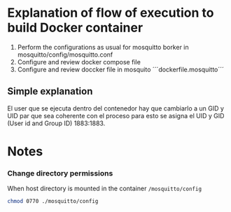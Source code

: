 # Explanation of flow of execution to build Docker container

1. Perform the configurations as usual for mosquitto borker in mosquitto/config/mosquitto.conf
2. Configure and review docker compose file
3. Configure and review doccker file in mosquito ´´´dockerfile.mosquitto´´´

## Simple explanation

El user que se ejecuta dentro del contenedor hay que cambiarlo a un GID y UID par que sea coherente con el proceso para esto se asigna el UID y GID (User id and Group ID) 1883:1883.


# Notes

### Change directory permissions
When host directory is mounted in the container ```/mosquitto/config```

```bash
chmod 0770 ./mosquitto/config
```